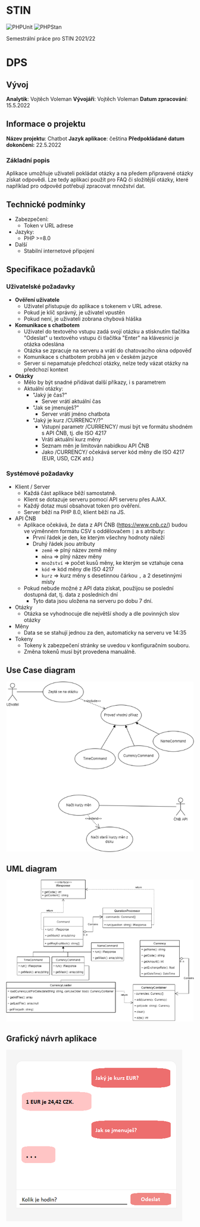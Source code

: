 # STIN
![PHPUnit](https://github.com/vvoleman/stin/actions/workflows/phpunit.yml/badge.svg)
![PHPStan](https://github.com/vvoleman/stin/actions/workflows/phpstan.yml/badge.svg)

Semestrální práce pro STIN 2021/22

# DPS
## Vývoj
**Analytik**: Vojtěch Voleman
**Vývojáři**: Vojtěch Voleman
**Datum zpracování**: 15.5.2022

## Informace o projektu
**Název projektu**: Chatbot
**Jazyk aplikace**: čeština
**Předpokládané datum dokončení:** 22.5.2022
### Základní popis
Aplikace umožňuje uživateli pokládat otázky a na předem připravené otázky získat odpovědi. Lze tedy aplikaci použít pro FAQ či složitější otázky, které například pro odpověd potřebují zpracovat množství dat.

## Technické podmínky
- Zabezpečení:
  - Token v URL adrese
- Jazyky: 
  - PHP >=8.0
- Další
  - Stabilní internetové připojení

## Specifikace požadavků
### Uživatelské požadavky
- **Ověření uživatele**
	- Uživatel přistupuje do aplikace s tokenem v URL adrese.
	- Pokud je klíč správný, je uživatel vpustěn
	- Pokud není, je uživateli zobrana chybová hláška
- **Komunikace s chatbotem**
	-  Uživatel do textového vstupu zadá svojí otázku a stisknutím tlačítka "Odeslat" u textového vstupu či tlačítka "Enter" na klávesnici je otázka odeslána
	- Otázka se zpracuje na serveru a vrátí do chatovacího okna odpověď
	- Komunikace s chatbotem probíhá jen v českém jazyce
	- Server si nepamatuje předchozí otázky, nelze tedy vázat otázky na předchozí kontext
- **Otázky**
	- Mělo by být snadné přidávat další příkazy, i s parametrem
	- Aktuální otázky:
		- "Jaký je čas?"
			- Server vrátí aktuální čas
		- "Jak se jmenuješ?"
			- Server vrátí jméno chatbota
		- "Jaký je kurz /CURRENCY/?"
			- Vstupní parametr /CURRENCY/ musí být ve formátu shodném s API ČNB, tj. dle ISO 4217
			- Vrátí aktuální kurz měny
			- Seznam měn je limitován nabídkou API ČNB
			- Jako  /CURRENCY/ očekává server kód měny dle ISO 4217 (EUR, USD, CZK atd.)

### Systémové požadavky
- Klient / Server
	- Každá část aplikace běží samostatně.
	- Klient se dotazuje serveru pomocí API serveru přes AJAX.
	- Každý dotaz musí obsahovat token pro ověření.
	- Server běží na PHP 8.0, klient běží na JS.
- API ČNB
	- Aplikace očekává, že data z API ČNB (https://www.cnb.cz/) budou ve výměnném formátu CSV s oddělovačem `|` a s atributy:
		- První řádek je den, ke kterým všechny hodnoty náleží
		- Druhý řádek jsou atributy
			- `země` => plný název země měny
			- `měna` => plný název měny
			- `množství` => počet kusů měny, ke kterým se vztahuje cena
			- `kód` => kód měny dle ISO 4217
			- `kurz` => kurz měny s desetinnou čárkou `,` a 2 desetinnými místy
	- Pokud nebude možné z API data získat, použijou se poslední dostupná dat, tj. data z posledních dní
		- Tyto data jsou uložena na serveru po dobu 7 dní.
- Otázky
	- Otázka se vyhodnocuje dle největší shody a dle povinných slov otázky
- Měny
	- Data se se stahují jednou za den, automaticky na serveru ve 14:35
- Tokeny
	- Tokeny k zabezpečení stránky se uvedou v konfiguračním souboru.
	- Změna tokenů musí být provedena manuálně.

## Use Case diagram
![Use Case diagram](./readme/stin-use-case.png)

## UML diagram
![UML diagram](readme/stin-uml.png)

## Grafický návrh aplikace
![Grafický návrh](readme/ui.png)

